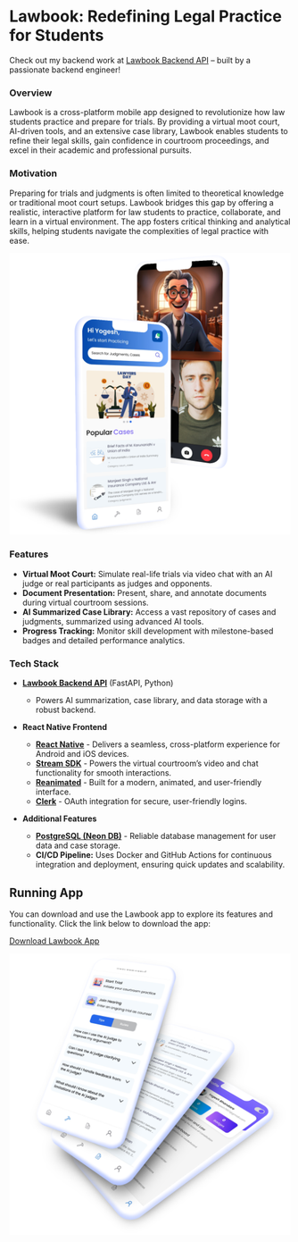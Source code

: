 # Lawbook: Redefining Legal Practice for Students

Check out my backend work at [Lawbook Backend API](https://github.com/yogesh-bhandare/lawbook-backend-api) – built by a passionate backend engineer!

### Overview

Lawbook is a cross-platform mobile app designed to revolutionize how law students practice and prepare for trials. By providing a virtual moot court, AI-driven tools, and an extensive case library, Lawbook enables students to refine their legal skills, gain confidence in courtroom proceedings, and excel in their academic and professional pursuits.

### Motivation

Preparing for trials and judgments is often limited to theoretical knowledge or traditional moot court setups. Lawbook bridges this gap by offering a realistic, interactive platform for law students to practice, collaborate, and learn in a virtual environment. The app fosters critical thinking and analytical skills, helping students navigate the complexities of legal practice with ease.

![Lawbook Mockup](assets/images/mockup-1.png) 

### Features
   - **Virtual Moot Court:** Simulate real-life trials via video chat with an AI judge or real participants as judges and opponents.
   - **Document Presentation:** Present, share, and annotate documents during virtual courtroom sessions.
   - **AI Summarized Case Library:** Access a vast repository of cases and judgments, summarized using advanced AI tools.
   - **Progress Tracking:** Monitor skill development with milestone-based badges and detailed performance analytics.

### Tech Stack
- **[Lawbook Backend API](https://github.com/yogesh-bhandare/lawbook-backend-api)** (FastAPI, Python)
   - Powers AI summarization, case library, and data storage with a robust backend.

- **React Native Frontend**
   - **[React Native](https://reactnative.dev/)** - Delivers a seamless, cross-platform experience for Android and iOS devices.
   - **[Stream SDK](https://getstream.io/)** - Powers the virtual courtroom’s video and chat functionality for smooth interactions.
   - **[Reanimated](https://docs.swmansion.com/react-native-reanimated/)** - Built for a modern, animated, and user-friendly interface.
   - **[Clerk](https://clerk.dev/)** - OAuth integration for secure, user-friendly logins.

- **Additional Features**
   - **[PostgreSQL (Neon DB)](https://neon.tech/)** - Reliable database management for user data and case storage.
   - **CI/CD Pipeline:** Uses Docker and GitHub Actions for continuous integration and deployment, ensuring quick updates and scalability.

## Running App

You can download and use the Lawbook app to explore its features and functionality. Click the link below to download the app:

[Download Lawbook App](https://lawbook-apk.s3.us-east-1.amazonaws.com/download/Lawbook.apk)

![Lawbook Mockup](assets/images/mockup-2.png)
